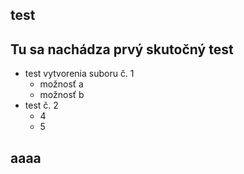 ## test

## Tu sa nachádza prvý skutočný test
- test vytvorenia suboru č. 1
  - možnosť a
  - možnosť b
- test č. 2
  - 4
  - 5
  
## aaaa
